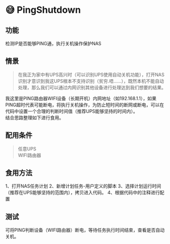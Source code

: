 # 😅 PingShutdown

## 功能  

检测IP是否能够PING通，执行关机操作保护NAS

## 情景

> 在我正为家中有UPS高兴时（可以识别UPS使用自动关机功能），打开NAS识别才意识到我这UPS根本不支持识别（贫穷.唔……），既然本机不能自动处理，那么我们可以通过内网识别其他设备进行处理达到我们想要的结果。

我这里是PING路由器WIFI设备（长期开机）内网地址（如192.168.1.1），如果PING超时代表可能断电，将执行关机操作，为防止短时间的断网或断电，可以在代码中设置一个合理的判断时间值（推荐UPS能够坚持的时间内）。  
结合思路整理如下进行食用。

## 配用条件

> 任意UPS  
> WIFI路由器

## 食用方法

1、打开NAS任务计划
2、新增计划任务-用户定义的脚本
3、选择计划运行时间（推荐在UPS能够坚持的范围内），拷贝进入代码。
4、根据代码中的注释进行配置

## 测试  

可将PING判断设备（WIFI路由器）断电，等待任务执行时间结束，查看是否自动关机。